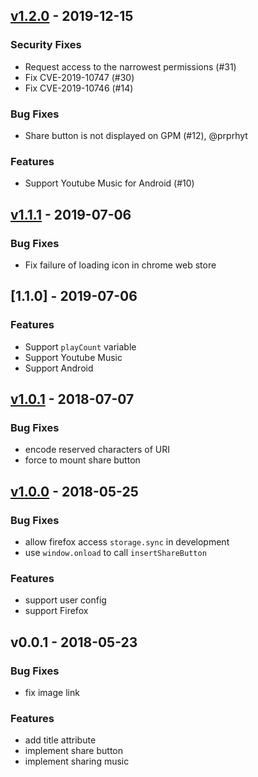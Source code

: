 <a name="v1.2.0"></a>
## [v1.2.0] - 2019-12-15

### Security Fixes
- Request access to the narrowest permissions (#31)
- Fix CVE-2019-10747 (#30)
- Fix CVE-2019-10746 (#14)

### Bug Fixes
- Share button is not displayed on GPM (#12), @prprhyt

### Features
- Support Youtube Music for Android (#10)
  

<a name="v1.1.1"></a>
## [v1.1.1] - 2019-07-06
### Bug Fixes
- Fix failure of loading icon in chrome web store


<a name="1.1.0"></a>
## [1.1.0] - 2019-07-06

### Features
- Support `playCount` variable
- Support Youtube Music
- Support Android


<a name="v1.0.1"></a>
## [v1.0.1] - 2018-07-07
### Bug Fixes
- encode reserved characters of URI
- force to mount share button


<a name="v1.0.0"></a>
## [v1.0.0] - 2018-05-25
### Bug Fixes
- allow firefox access `storage.sync` in development
- use `window.onload` to call `insertShareButton`

### Features
- support user config
- support Firefox


<a name="v0.0.1"></a>
## v0.0.1 - 2018-05-23
### Bug Fixes
- fix image link

### Features
- add title attribute
- implement share button
- implement sharing music


[v1.2.0]: https://github.com/mizdra/now-playing-for-google-play-music/compare/v1.1.1...v1.2.0
[v1.1.1]: https://github.com/mizdra/now-playing-for-google-play-music/compare/v1.1.0...v1.1.1
[v1.1.0]: https://github.com/mizdra/now-playing-for-google-play-music/compare/v1.0.1...v1.1.0
[v1.0.1]: https://github.com/mizdra/now-playing-for-google-play-music/compare/v1.0.0...v1.0.1
[v1.0.0]: https://github.com/mizdra/now-playing-for-google-play-music/compare/v0.0.1...v1.0.0
